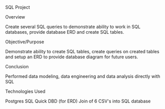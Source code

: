 SQL Project

Overview

Create several SQL queries to demonstrate ability to work in SQL databases, provide database ERD and create SQL tables.

Objective/Purpose

Demonstrate ability to create SQL tables, create queries on created tables and setup an ERD to provide database diagram for future users.

Conclusion

Performed data modeling, data engineering and data analysis directly with SQL

Technologies Used

Postgres SQL
Quick DBD (for ERD)
Join of 6 CSV's into SQL database
